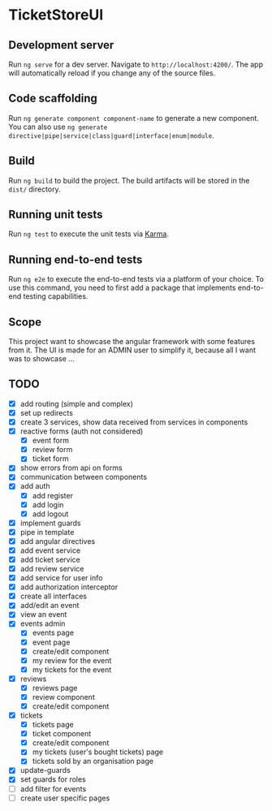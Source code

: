 # TicketStoreUI

## Development server

Run `ng serve` for a dev server. Navigate to `http://localhost:4200/`. The app will automatically reload if you change
any of the source files.

## Code scaffolding

Run `ng generate component component-name` to generate a new component. You can also
use `ng generate directive|pipe|service|class|guard|interface|enum|module`.

## Build

Run `ng build` to build the project. The build artifacts will be stored in the `dist/` directory.

## Running unit tests

Run `ng test` to execute the unit tests via [Karma](https://karma-runner.github.io).

## Running end-to-end tests

Run `ng e2e` to execute the end-to-end tests via a platform of your choice. To use this command, you need to first add a
package that implements end-to-end testing capabilities.

## Scope

This project want to showcase the angular framework with some features from it.
The UI is made for an ADMIN user to simplify it, because all I want was to showcase ...

## TODO

- [x] add routing (simple and complex)
- [x] set up redirects
- [x] create 3 services, show data received from services in components
- [x] reactive forms (auth not considered)
  - [x] event form
  - [x] review form
  - [x] ticket form
- [x] show errors from api on forms
- [x] communication between components
- [x] add auth
  - [x] add register
  - [x] add login
  - [x] add logout
- [x] implement guards
- [x] pipe in template
- [x] add angular directives
- [x] add event service
- [x] add ticket service
- [x] add review service
- [x] add service for user info
- [x] add authorization interceptor
- [x] create all interfaces
- [x] add/edit an event
- [x] view an event
- [x] events admin
  - [x] events page
  - [x] event page
  - [x] create/edit component
  - [x] my review for the event
  - [x] my tickets for the event
- [x] reviews
  - [x] reviews page
  - [x] review component
  - [x] create/edit component
- [x] tickets 
  - [x] tickets page
  - [x] ticket component
  - [x] create/edit component
  - [x] my tickets (user's bought tickets) page
  - [x] tickets sold by an organisation page
- [x] update-guards
- [x] set guards for roles
- [ ] add filter for events
- [ ] create user specific pages
